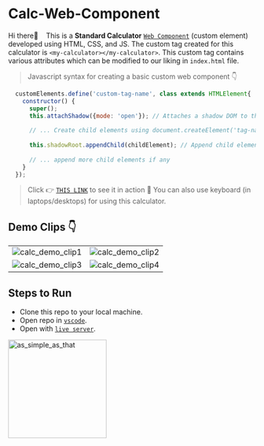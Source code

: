 # Calc-Web-Component
Hi there&#128075; &nbsp;&nbsp;&nbsp;This is a **Standard Calculator** [`Web Component`](https://developer.mozilla.org/en-US/docs/Web/Web_Components) (custom element) developed using HTML, CSS, and JS. The custom tag created for this calculator is `<my-calculator></my-calculator>`. This custom tag contains various attributes which can be modified to our liking in `index.html` file.

> Javascript syntax for creating a basic custom web component &#128071;

```javascript
  customElements.define('custom-tag-name', class extends HTMLElement{
    constructor() {
      super();
      this.attachShadow({mode: 'open'}); // Attaches a shadow DOM to the custom element
      
      // ... Create child elements using document.createElement('tag-name')
      
      this.shadowRoot.appendChild(childElement); // Append child elements to the shadow DOM
      
      // ... append more child elements if any
    }
  });
```

> Click &#128073; [`THIS LINK`](https://abhishek-calc.netlify.app/) to see it in action &#128578; You can also use keyboard (in laptops/desktops) for using this calculator.

## Demo Clips &#128071;

<table>
  <tr>
    <td><img src='https://github.com/Abhishek-Sawant-98/project-readme-files/blob/main/resources/calc-web-component/recordings/calc-demo-part1.gif' alt='calc_demo_clip1'></td>
    <td><img src='https://github.com/Abhishek-Sawant-98/project-readme-files/blob/main/resources/calc-web-component/recordings/calc-demo-part2.gif' alt='calc_demo_clip2'></td>
  </tr>
  <tr>
    <td><img src='https://github.com/Abhishek-Sawant-98/project-readme-files/blob/main/resources/calc-web-component/recordings/calc-demo-part3.gif' alt='calc_demo_clip3'></td>
    <td><img src='https://github.com/Abhishek-Sawant-98/project-readme-files/blob/main/resources/calc-web-component/recordings/calc-demo-part4.gif' alt='calc_demo_clip4'></td>
  </tr>
</table>

## Steps to Run
- Clone this repo to your local machine.
- Open repo in [`vscode`](https://code.visualstudio.com/).
- Open with [`live server`](https://marketplace.visualstudio.com/items?itemName=ritwickdey.LiveServer).
 <img src="https://user-images.githubusercontent.com/66935206/161602165-dd6e35d3-8dd2-41f2-a7aa-f42cb3f972cc.gif" width="200" height="200" alt="as_simple_as_that">

